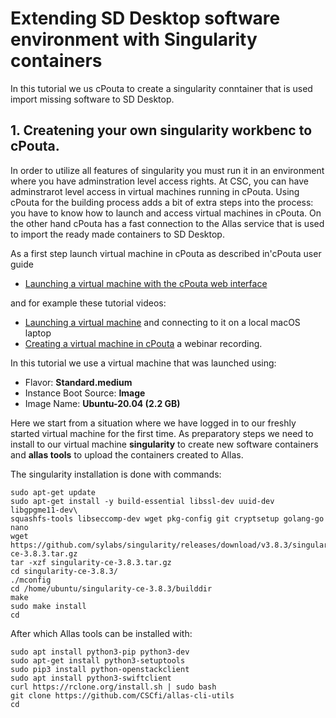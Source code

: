 # Extending SD Desktop software environment with Singularity containers

In this tutorial we us cPouta to create a singularity conntainer that is used import missing software to SD Desktop.

## 1. Createning your own singularity workbenc to cPouta.

In order to utilize all features of singularity you must run it in an environment where you have adminstration level access rights. At CSC, you can have adminstrarot level access in virtual machines running in cPouta. Using cPouta for the building process adds a bit of extra steps into the process: you have to know how to launch and access virtual machines in cPouta. On the other hand cPouta has a fast connection to the Allas service that is used to import the ready made containers to SD Desktop.

As a first step launch virtual machine in cPouta as described in'cPouta user guide 
*  [Launching a virtual machine with the cPouta web interface](../../cloud/pouta/launch-vm-from-web-gui.md)

and for example these tutorial videos:

*  [Launching a virtual machine](https://www.youtube.com/watch?v=CvoN4pv0RJQ) and connecting to it on a local macOS laptop
*  [Creating a virtual machine in cPouta](https://www.youtube.com/watch?v=CIO8KRbgDoI) a webinar recording.

In this tutorial we use a virtual machine that was launched using:
*  Flavor: **Standard.medium**
*  Instance Boot Source: **Image**
*  Image Name: **Ubuntu-20.04 (2.2 GB)**

Here we start from a situation where we have logged in to our freshly started virtual machine for the first time. As preparatory steps we need to install to our virtual machine **singularity** to create new software containers and **allas tools** to upload the containers created to Allas.

The singularity installation is done with commands:

```text
sudo apt-get update
sudo apt-get install -y build-essential libssl-dev uuid-dev libgpgme11-dev\
squashfs-tools libseccomp-dev wget pkg-config git cryptsetup golang-go nano
wget https://github.com/sylabs/singularity/releases/download/v3.8.3/singularity-ce-3.8.3.tar.gz
tar -xzf singularity-ce-3.8.3.tar.gz
cd singularity-ce-3.8.3/
./mconfig
cd /home/ubuntu/singularity-ce-3.8.3/builddir
make
sudo make install
cd
```

After which Allas tools can be installed with:

```text
sudo apt install python3-pip python3-dev
sudo apt-get install python3-setuptools
sudo pip3 install python-openstackclient
sudo apt install python3-swiftclient
curl https://rclone.org/install.sh | sudo bash
git clone https://github.com/CSCfi/allas-cli-utils
cd 
```

